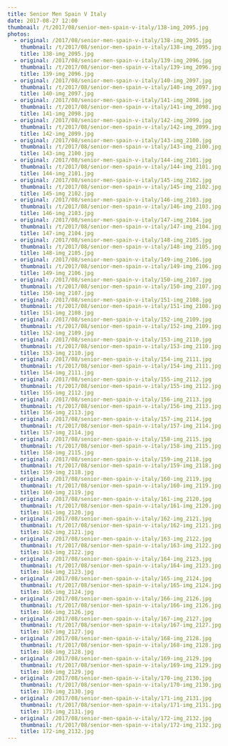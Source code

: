```yaml
---
title: Senior Men Spain V Italy
date: 2017-08-27 12:00
thumbnail: /t/2017/08/senior-men-spain-v-italy/138-img_2095.jpg
photos:
  - original: /2017/08/senior-men-spain-v-italy/138-img_2095.jpg
    thumbnail: /t/2017/08/senior-men-spain-v-italy/138-img_2095.jpg
    title: 138-img_2095.jpg
  - original: /2017/08/senior-men-spain-v-italy/139-img_2096.jpg
    thumbnail: /t/2017/08/senior-men-spain-v-italy/139-img_2096.jpg
    title: 139-img_2096.jpg
  - original: /2017/08/senior-men-spain-v-italy/140-img_2097.jpg
    thumbnail: /t/2017/08/senior-men-spain-v-italy/140-img_2097.jpg
    title: 140-img_2097.jpg
  - original: /2017/08/senior-men-spain-v-italy/141-img_2098.jpg
    thumbnail: /t/2017/08/senior-men-spain-v-italy/141-img_2098.jpg
    title: 141-img_2098.jpg
  - original: /2017/08/senior-men-spain-v-italy/142-img_2099.jpg
    thumbnail: /t/2017/08/senior-men-spain-v-italy/142-img_2099.jpg
    title: 142-img_2099.jpg
  - original: /2017/08/senior-men-spain-v-italy/143-img_2100.jpg
    thumbnail: /t/2017/08/senior-men-spain-v-italy/143-img_2100.jpg
    title: 143-img_2100.jpg
  - original: /2017/08/senior-men-spain-v-italy/144-img_2101.jpg
    thumbnail: /t/2017/08/senior-men-spain-v-italy/144-img_2101.jpg
    title: 144-img_2101.jpg
  - original: /2017/08/senior-men-spain-v-italy/145-img_2102.jpg
    thumbnail: /t/2017/08/senior-men-spain-v-italy/145-img_2102.jpg
    title: 145-img_2102.jpg
  - original: /2017/08/senior-men-spain-v-italy/146-img_2103.jpg
    thumbnail: /t/2017/08/senior-men-spain-v-italy/146-img_2103.jpg
    title: 146-img_2103.jpg
  - original: /2017/08/senior-men-spain-v-italy/147-img_2104.jpg
    thumbnail: /t/2017/08/senior-men-spain-v-italy/147-img_2104.jpg
    title: 147-img_2104.jpg
  - original: /2017/08/senior-men-spain-v-italy/148-img_2105.jpg
    thumbnail: /t/2017/08/senior-men-spain-v-italy/148-img_2105.jpg
    title: 148-img_2105.jpg
  - original: /2017/08/senior-men-spain-v-italy/149-img_2106.jpg
    thumbnail: /t/2017/08/senior-men-spain-v-italy/149-img_2106.jpg
    title: 149-img_2106.jpg
  - original: /2017/08/senior-men-spain-v-italy/150-img_2107.jpg
    thumbnail: /t/2017/08/senior-men-spain-v-italy/150-img_2107.jpg
    title: 150-img_2107.jpg
  - original: /2017/08/senior-men-spain-v-italy/151-img_2108.jpg
    thumbnail: /t/2017/08/senior-men-spain-v-italy/151-img_2108.jpg
    title: 151-img_2108.jpg
  - original: /2017/08/senior-men-spain-v-italy/152-img_2109.jpg
    thumbnail: /t/2017/08/senior-men-spain-v-italy/152-img_2109.jpg
    title: 152-img_2109.jpg
  - original: /2017/08/senior-men-spain-v-italy/153-img_2110.jpg
    thumbnail: /t/2017/08/senior-men-spain-v-italy/153-img_2110.jpg
    title: 153-img_2110.jpg
  - original: /2017/08/senior-men-spain-v-italy/154-img_2111.jpg
    thumbnail: /t/2017/08/senior-men-spain-v-italy/154-img_2111.jpg
    title: 154-img_2111.jpg
  - original: /2017/08/senior-men-spain-v-italy/155-img_2112.jpg
    thumbnail: /t/2017/08/senior-men-spain-v-italy/155-img_2112.jpg
    title: 155-img_2112.jpg
  - original: /2017/08/senior-men-spain-v-italy/156-img_2113.jpg
    thumbnail: /t/2017/08/senior-men-spain-v-italy/156-img_2113.jpg
    title: 156-img_2113.jpg
  - original: /2017/08/senior-men-spain-v-italy/157-img_2114.jpg
    thumbnail: /t/2017/08/senior-men-spain-v-italy/157-img_2114.jpg
    title: 157-img_2114.jpg
  - original: /2017/08/senior-men-spain-v-italy/158-img_2115.jpg
    thumbnail: /t/2017/08/senior-men-spain-v-italy/158-img_2115.jpg
    title: 158-img_2115.jpg
  - original: /2017/08/senior-men-spain-v-italy/159-img_2118.jpg
    thumbnail: /t/2017/08/senior-men-spain-v-italy/159-img_2118.jpg
    title: 159-img_2118.jpg
  - original: /2017/08/senior-men-spain-v-italy/160-img_2119.jpg
    thumbnail: /t/2017/08/senior-men-spain-v-italy/160-img_2119.jpg
    title: 160-img_2119.jpg
  - original: /2017/08/senior-men-spain-v-italy/161-img_2120.jpg
    thumbnail: /t/2017/08/senior-men-spain-v-italy/161-img_2120.jpg
    title: 161-img_2120.jpg
  - original: /2017/08/senior-men-spain-v-italy/162-img_2121.jpg
    thumbnail: /t/2017/08/senior-men-spain-v-italy/162-img_2121.jpg
    title: 162-img_2121.jpg
  - original: /2017/08/senior-men-spain-v-italy/163-img_2122.jpg
    thumbnail: /t/2017/08/senior-men-spain-v-italy/163-img_2122.jpg
    title: 163-img_2122.jpg
  - original: /2017/08/senior-men-spain-v-italy/164-img_2123.jpg
    thumbnail: /t/2017/08/senior-men-spain-v-italy/164-img_2123.jpg
    title: 164-img_2123.jpg
  - original: /2017/08/senior-men-spain-v-italy/165-img_2124.jpg
    thumbnail: /t/2017/08/senior-men-spain-v-italy/165-img_2124.jpg
    title: 165-img_2124.jpg
  - original: /2017/08/senior-men-spain-v-italy/166-img_2126.jpg
    thumbnail: /t/2017/08/senior-men-spain-v-italy/166-img_2126.jpg
    title: 166-img_2126.jpg
  - original: /2017/08/senior-men-spain-v-italy/167-img_2127.jpg
    thumbnail: /t/2017/08/senior-men-spain-v-italy/167-img_2127.jpg
    title: 167-img_2127.jpg
  - original: /2017/08/senior-men-spain-v-italy/168-img_2128.jpg
    thumbnail: /t/2017/08/senior-men-spain-v-italy/168-img_2128.jpg
    title: 168-img_2128.jpg
  - original: /2017/08/senior-men-spain-v-italy/169-img_2129.jpg
    thumbnail: /t/2017/08/senior-men-spain-v-italy/169-img_2129.jpg
    title: 169-img_2129.jpg
  - original: /2017/08/senior-men-spain-v-italy/170-img_2130.jpg
    thumbnail: /t/2017/08/senior-men-spain-v-italy/170-img_2130.jpg
    title: 170-img_2130.jpg
  - original: /2017/08/senior-men-spain-v-italy/171-img_2131.jpg
    thumbnail: /t/2017/08/senior-men-spain-v-italy/171-img_2131.jpg
    title: 171-img_2131.jpg
  - original: /2017/08/senior-men-spain-v-italy/172-img_2132.jpg
    thumbnail: /t/2017/08/senior-men-spain-v-italy/172-img_2132.jpg
    title: 172-img_2132.jpg
---
```

